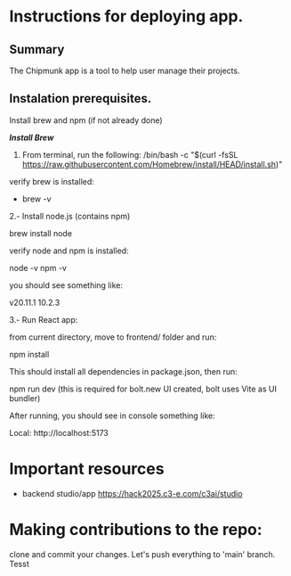 # Instructions for deploying app. 

## Summary

The Chipmunk app is a tool to help user manage their projects.

## Instalation prerequisites. 

Install brew and npm (if not already done)

***Install Brew*** 
1. From terminal, run the following:
 /bin/bash -c "$(curl -fsSL https://raw.githubusercontent.com/Homebrew/install/HEAD/install.sh)"

verify brew is installed: 

- brew -v

2.- Install node.js (contains npm)

brew install node

verify node and npm is installed: 

node -v 
npm -v

you should see something like: 

v20.11.1
10.2.3

3.- Run React app: 

from current directory, move to frontend/ folder and run: 

npm install 

This should install all dependencies in package.json, then run: 

npm run dev (this is required for bolt.new UI created, bolt uses Vite as UI bundler)

After running, you should see in console something like: 

Local: http://localhost:5173


# Important resources

* backend studio/app https://hack2025.c3-e.com/c3ai/studio


# Making contributions to the repo: 

clone and commit your changes. Let's push everything to 'main' branch. Tesst
